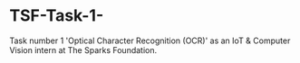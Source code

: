 # TSF-Task-1-
Task number 1 'Optical Character Recognition (OCR)' as an IoT &amp; Computer Vision intern at The Sparks Foundation.
